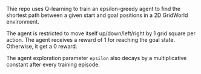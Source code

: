
Thie repo uses Q-learning to train an epsilon-greedy agent to find the shortest path between a given start and goal positions  in a 2D GridWorld environment.

The agent is restricted to move itself up/down/left/right by 1 grid square per action. The agent receives a reward of 1 for reaching the goal state. Otherwise, it get a 0 reward.

The agent exploration parameter `epsilon` also decays by a multiplicative constant after every training episode. 


